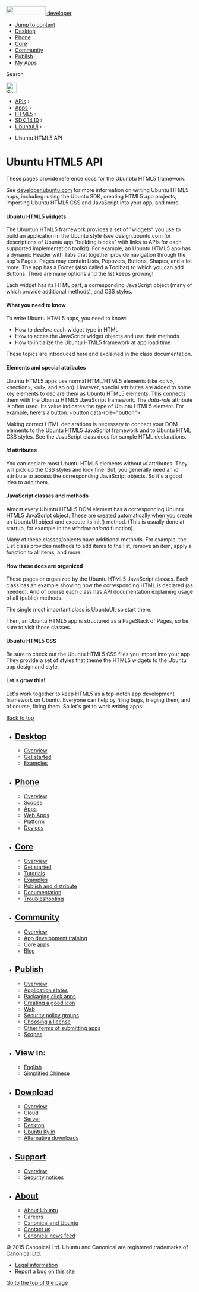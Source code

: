 <a href="https://developer.ubuntu.com/" class="logo-ubuntu"><img src="https://developer.ubuntu.com/assets/sites/ubuntu/latest/u/img/logos/logo-ubuntu-orange.svg" width="106" height="25" /> <span>developer</span></a>

-   [Jump to content](index.html#main-content)
-   [Desktop](https://developer.ubuntu.com/en/desktop/)
-   [Phone](https://developer.ubuntu.com/en/phone/)
-   [Core](https://developer.ubuntu.com/core)
-   [Community](https://developer.ubuntu.com/en/community/)
-   [Publish](https://developer.ubuntu.com/en/publish/)
-   [My Apps](https://myapps.developer.ubuntu.com/)

Search

<img src="https://developer.ubuntu.com/assets/sites/ubuntu/latest/u/img/search-white.svg" alt="Search" height="28" />

-   [APIs](../../../../index.html) ›
-   [Apps](../../../index.html) ›
-   [HTML5](../../index.html) ›
-   <a href="../index.html" class="sub-nav-item">SDK 14.10</a> ›
-   <a href="../UbuntuUI/index.html" class="sub-nav-item">UbuntuUI</a> ›

<!-- -->

-   Ubuntu HTML5 API

Ubuntu HTML5 API
================

These pages provide reference docs for the Ubunbtu HTML5 framework.

See [developer.ubuntu.com](http://developer.ubuntu.com) for more information on writing Ubuntu HTML5 apps, including: using the Ubuntu SDK, creating HTML5 app projects, importing Ubuntu HTML5 CSS and JavaScript into your app, and more.

#### Ubuntu HTML5 widgets

The Ubuntun HTML5 framework provides a set of "widgets" you use to build an application in the Ubuntu style (see design.ubuntu.com for descriptions of Ubuntu app "building blocks" with links to APIs for each supported implementation toolkit). For example, an Ubuntu HTML5 app has a dynamic Header with Tabs that together provide navigation through the app's Pages. Pages may contain Lists, Popovers, Buttons, Shapes, and a lot more. The app has a Footer (also called a Toolbar) to which you can add Buttons. There are many options and the list keeps growing!

Each widget has its HTML part, a corresponding JavaScript object (many of which provide additional methods), and CSS styles.

#### What you need to know

To write Ubuntu HTML5 apps, you need to know:

-   How to *declare* each widget type in HTML
-   How to acces the JavaScript widget objects and use their methods
-   How to initialize the Ubuntu HTML5 framework at app load time

These topics are introduced here and explained in the class documentation.

#### Elements and special attributes

Ubuntu HTML5 apps use normal HTML/HTML5 elements (like &lt;div&gt;, &lt;section&gt;, &lt;ul&gt;, and so on). However, special attributes are added to some key elements to declare them as Ubuntu HTML5 elements. This connects them with the Ubuntu HTML5 JavaScript framework. The *data-role* attribute is often used. Its value indicates the type of Ubuntu HTML5 element. For example, here's a button: &lt;button data-role="button"&gt;.

Making correct HTML declarations is necessary to connect your DOM elements to the Ubuntu HTML5 JavaScript framework and to Ubuntu HTML CSS styles. See the JavaScript class docs for sample HTML declarations.
#### *id* attributes

You can declare most Ubuntu HTML5 elements without *id* attributes. They will pick up the CSS styles and look fine. But, you generally need an *id* attribute to access the corresponding JavaScript objects. So it's a good idea to add them.

#### JavaScript classes and methods

Almost every Ubuntu HTML5 DOM element has a corresponding Ubuntu HTML5 JavaScript object. These are created automatically when you create an UbuntuUI object and execute its init() method. (This is usually done at startup, for example in the *window.onload* function).

Many of these classes/objects have additional methods. For example, the List class provides methods to add items to the list, remove an item, apply a function to all items, and more.

#### How these docs are organized

These pages or organized by the Ubuntu HTML5 JavaScript classes. Each class has an example showing how the corresponding HTML is declared (as needed). And of course each class has API documentation explaining usage of all (public) methods.

The single most important class is UbuntuUI, so start there.

Then, an Ubuntu HTML5 app is structured as a PageStack of Pages, so be sure to visit those classes.

#### Ubuntu HTML5 CSS

Be sure to check out the Ubuntu HTML5 CSS files you import into your app. They provide a set of styles that theme the HTML5 widgets to the Ubuntu app design and style.

#### Let's grow this!

Let's work together to keep HTML5 as a top-notch app development framework on Ubuntu. Everyone can help by filing bugs, triaging them, and of course, fixing them. So let's get to work writing apps!

[Back to top](index.html#)

-   [Desktop](https://developer.ubuntu.com/en/desktop/)
    ---------------------------------------------------

    -   [Overview](https://developer.ubuntu.com/en/desktop/)
    -   [Get started](http://snapcraft.io/?utm_source=developer.ubuntu.com&utm_medium=devportal&utm_term=snaps%20snapcraft%20desktop&utm_content=menu&utm_campaign=duc_snappers)
    -   [Examples](https://github.com/ubuntu/snappy-playpen)

-   [Phone](https://developer.ubuntu.com/en/phone/)
    -----------------------------------------------

    -   [Overview](https://developer.ubuntu.com/en/phone/)
    -   [Scopes](https://developer.ubuntu.com/en/phone/scopes/)
    -   [Apps](https://developer.ubuntu.com/en/phone/apps/)
    -   [Web Apps](https://developer.ubuntu.com/en/phone/web/)
    -   [Platform](https://developer.ubuntu.com/en/phone/platform/)
    -   [Devices](https://developer.ubuntu.com/en/phone/devices/)

-   [Core](https://developer.ubuntu.com/core)
    -----------------------------------------

    -   [Overview](https://developer.ubuntu.com/core)
    -   [Get started](https://developer.ubuntu.com/core/get-started)
    -   [Tutorials](https://developer.ubuntu.com/core/tutorials)
    -   [Examples](https://developer.ubuntu.com/core/examples)
    -   [Publish and distribute](https://developer.ubuntu.com/core/publish-and-distribute)
    -   [Documentation](https://developer.ubuntu.com/core/documentation)
    -   [Troubleshooting](https://developer.ubuntu.com/core/troubleshooting)

-   [Community](https://developer.ubuntu.com/en/community/)
    -------------------------------------------------------

    -   [Overview](https://developer.ubuntu.com/en/community/)
    -   [App development training](https://developer.ubuntu.com/en/community/training/)
    -   [Core apps](https://developer.ubuntu.com/en/community/core-apps/)
    -   [Blog](https://developer.ubuntu.com/en/community/blog/)

-   [Publish](https://developer.ubuntu.com/en/publish/)
    ---------------------------------------------------

    -   [Overview](https://developer.ubuntu.com/en/publish/)
    -   [Application states](https://developer.ubuntu.com/en/publish/application-states/)
    -   [Packaging click apps](https://developer.ubuntu.com/en/publish/packaging-click-apps/)
    -   [Creating a good icon](https://developer.ubuntu.com/en/publish/creating-a-good-icon/)
    -   [Web](https://developer.ubuntu.com/en/publish/web/)
    -   [Security policy groups](https://developer.ubuntu.com/en/publish/security-policy-groups/)
    -   [Choosing a license](https://developer.ubuntu.com/en/publish/choosing-a-license/)
    -   [Other forms of submitting apps](https://developer.ubuntu.com/en/publish/other-forms-of-submitting-apps/)
    -   [Scopes](https://developer.ubuntu.com/en/publish/scopes/)

-   View in:
    --------

    -   [English](index.html "Change to language: English")
    -   [Simplified Chinese](index.html "Change to language: Simplified Chinese")

-   [Download](http://ubuntu.com/download/)
    ---------------------------------------

    -   [Overview](http://ubuntu.com/download)
    -   [Cloud](http://ubuntu.com/download/cloud)
    -   [Server](http://ubuntu.com/download/server)
    -   [Desktop](http://ubuntu.com/download/desktop)
    -   [Ubuntu Kylin](http://ubuntu.com/download/ubuntu-kylin)
    -   [Alternative downloads](http://ubuntu.com/download/alternative-downloads)

-   [Support](http://ubuntu.com/support/)
    -------------------------------------

    -   [Overview](http://ubuntu.com/support)
    -   [Security notices](http://www.ubuntu.com/usn/)

-   [About](http://ubuntu.com/about/)
    ---------------------------------

    -   [About Ubuntu](http://ubuntu.com/about/about-ubuntu)
    -   [Careers](http://www.canonical.com/careers)
    -   [Canonical and Ubuntu](http://ubuntu.com/about/canonical-and-ubuntu)
    -   [Contact us](http://ubuntu.com/about/contact-us)
    -   [Canonical news feed](http://insights.ubuntu.com/feed/)

© 2015 Canonical Ltd. Ubuntu and Canonical are registered trademarks of Canonical Ltd.

-   [Legal information](http://www.ubuntu.com/legal)
-   [Report a bug on this site](https://bugs.launchpad.net/developer-ubuntu-com/)

<span class="accessibility-aid">[Go to the top of the page](index.html#)</span>
